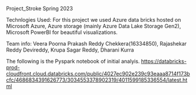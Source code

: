 Project_Stroke Spring 2023

Technlogies Used:
For this project we used Azure data bricks hosted on Microsoft Azure, Azure storage (mainly Azure Data Lake Storage Gen2), Microsoft PowerBI for beautiful visualizations. 

Team info:
Veera Poorna Prakash Reddy Chekkera(16334850),
Rajashekar Reddy Devireddy,
Krupa Sagar Reddy,
Dharani Kurra

The following is the Pyspark notebook of initial analyis.
https://databricks-prod-cloudfront.cloud.databricks.com/public/4027ec902e239c93eaaa8714f173bcfc/4686834391626773/3034553378902319/4011599185336554/latest.html
